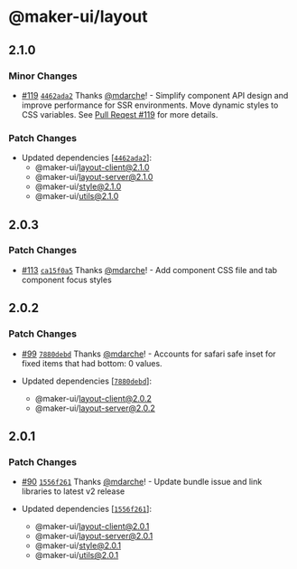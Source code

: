 # @maker-ui/layout

## 2.1.0

### Minor Changes

- [#119](https://github.com/mdarche/maker-ui/pull/119) [`4462ada2`](https://github.com/mdarche/maker-ui/commit/4462ada255636e1e06197ea31ed3a3556d0c9d67) Thanks [@mdarche](https://github.com/mdarche)! - Simplify component API design and improve performance for SSR environments. Move dynamic styles to CSS variables. See [Pull Reqest #119](https://github.com/mdarche/maker-ui/pull/119) for more details.

### Patch Changes

- Updated dependencies [[`4462ada2`](https://github.com/mdarche/maker-ui/commit/4462ada255636e1e06197ea31ed3a3556d0c9d67)]:
  - @maker-ui/layout-client@2.1.0
  - @maker-ui/layout-server@2.1.0
  - @maker-ui/style@2.1.0
  - @maker-ui/utils@2.1.0

## 2.0.3

### Patch Changes

- [#113](https://github.com/mdarche/maker-ui/pull/113) [`ca15f0a5`](https://github.com/mdarche/maker-ui/commit/ca15f0a58722276998bbcd89a1c1f2cd640b501d) Thanks [@mdarche](https://github.com/mdarche)! - Add component CSS file and tab component focus styles

## 2.0.2

### Patch Changes

- [#99](https://github.com/mdarche/maker-ui/pull/99) [`7880debd`](https://github.com/mdarche/maker-ui/commit/7880debdec34bf350bc397cd3e14863f0da896a5) Thanks [@mdarche](https://github.com/mdarche)! - Accounts for safari safe inset for fixed items that had bottom: 0 values.

- Updated dependencies [[`7880debd`](https://github.com/mdarche/maker-ui/commit/7880debdec34bf350bc397cd3e14863f0da896a5)]:
  - @maker-ui/layout-client@2.0.2
  - @maker-ui/layout-server@2.0.2

## 2.0.1

### Patch Changes

- [#90](https://github.com/mdarche/maker-ui/pull/90) [`1556f261`](https://github.com/mdarche/maker-ui/commit/1556f261c86559e9d4b64e33984b09d824c00656) Thanks [@mdarche](https://github.com/mdarche)! - Update bundle issue and link libraries to latest v2 release

- Updated dependencies [[`1556f261`](https://github.com/mdarche/maker-ui/commit/1556f261c86559e9d4b64e33984b09d824c00656)]:
  - @maker-ui/layout-client@2.0.1
  - @maker-ui/layout-server@2.0.1
  - @maker-ui/style@2.0.1
  - @maker-ui/utils@2.0.1
